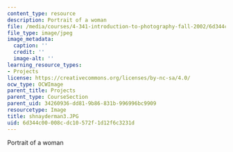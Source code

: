 ```yaml
---
content_type: resource
description: Portrait of a woman
file: /media/courses/4-341-introduction-to-photography-fall-2002/6d344c00008cdc10572f1d12f6c3231d_shnayderman3.JPG
file_type: image/jpeg
image_metadata:
  caption: ''
  credit: ''
  image-alt: ''
learning_resource_types:
- Projects
license: https://creativecommons.org/licenses/by-nc-sa/4.0/
ocw_type: OCWImage
parent_title: Projects
parent_type: CourseSection
parent_uid: 34260936-dd81-9b86-831b-996996bc9909
resourcetype: Image
title: shnayderman3.JPG
uid: 6d344c00-008c-dc10-572f-1d12f6c3231d
---
```

Portrait of a woman